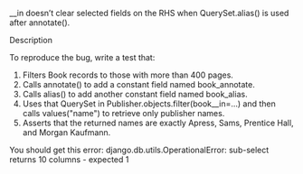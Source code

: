 __in doesn’t clear selected fields on the RHS when QuerySet.alias() is used after annotate().

Description

To reproduce the bug, write a test that:
1. Filters Book records to those with more than 400 pages.
2. Calls annotate() to add a constant field named book_annotate.
3. Calls alias() to add another constant field named book_alias.
4. Uses that QuerySet in Publisher.objects.filter(book__in=...) and then calls values("name") to retrieve only publisher names.
5. Asserts that the returned names are exactly Apress, Sams, Prentice Hall, and Morgan Kaufmann.

You should get this error:
django.db.utils.OperationalError: sub-select returns 10 columns - expected 1